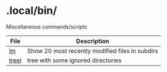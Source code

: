 # .local/bin/

Miscellaneous commands/scripts

File | Description
--- | ---
[lm](lm) | Show 20 most recently modified files in subdirs
[treeI](treeI) | tree with some ignored directories

